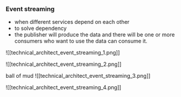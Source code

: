### Event streaming
- when different services depend on each other 
- to solve dependency
- the publisher will produce the data and there will be one or more consumers who want to use the data can consume it.

![[technical_architect_event_streaming_1.png]]

![[technical_architect_event_streaming_2.png]]

ball of mud
![[technical_architect_event_streaming_3.png]]



![[technical_architect_event_streaming_4.png]]


